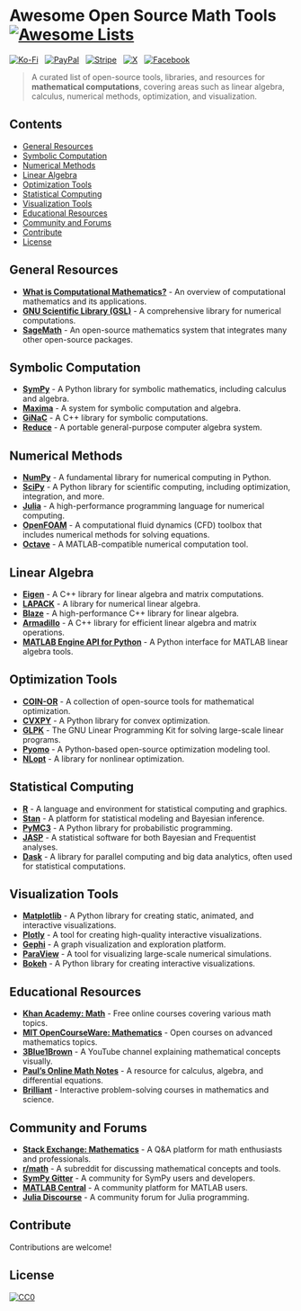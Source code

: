 # Awesome Open Source Math Tools [![Awesome Lists](https://srv-cdn.himpfen.io/badges/awesome-lists/awesomelists-flat.svg)](https://github.com/awesomelistsio/awesome)

[![Ko-Fi](https://srv-cdn.himpfen.io/badges/kofi/kofi-flat.svg)](https://ko-fi.com/awesomelists) &nbsp; [![PayPal](https://srv-cdn.himpfen.io/badges/paypal/paypal-flat.svg)](https://www.paypal.com/donate/?hosted_button_id=3LLKRXJU44EJJ) &nbsp; [![Stripe](https://srv-cdn.himpfen.io/badges/stripe/stripe-flat.svg)](https://tinyurl.com/e8ymxdw3) &nbsp; [![X](https://srv-cdn.himpfen.io/badges/twitter/twitter-flat.svg)](https://x.com/ListsAwesome) &nbsp; [![Facebook](https://srv-cdn.himpfen.io/badges/facebook-pages/facebook-pages-flat.svg)](https://www.facebook.com/awesomelists)

> A curated list of open-source tools, libraries, and resources for **mathematical computations**, covering areas such as linear algebra, calculus, numerical methods, optimization, and visualization.

## Contents

- [General Resources](#general-resources)
- [Symbolic Computation](#symbolic-computation)
- [Numerical Methods](#numerical-methods)
- [Linear Algebra](#linear-algebra)
- [Optimization Tools](#optimization-tools)
- [Statistical Computing](#statistical-computing)
- [Visualization Tools](#visualization-tools)
- [Educational Resources](#educational-resources)
- [Community and Forums](#community-and-forums)
- [Contribute](#contribute)
- [License](#license)

## General Resources

- **[What is Computational Mathematics?](https://en.wikipedia.org/wiki/Computational_mathematics)** - An overview of computational mathematics and its applications.
- **[GNU Scientific Library (GSL)](https://www.gnu.org/software/gsl/)** - A comprehensive library for numerical computations.
- **[SageMath](https://www.sagemath.org/)** - An open-source mathematics system that integrates many other open-source packages.

## Symbolic Computation

- **[SymPy](https://www.sympy.org/)** - A Python library for symbolic mathematics, including calculus and algebra.
- **[Maxima](https://maxima.sourceforge.io/)** - A system for symbolic computation and algebra.
- **[GiNaC](https://www.ginac.de/)** - A C++ library for symbolic computations.
- **[Reduce](http://reduce-algebra.sourceforge.io/)** - A portable general-purpose computer algebra system.

## Numerical Methods

- **[NumPy](https://numpy.org/)** - A fundamental library for numerical computing in Python.
- **[SciPy](https://scipy.org/)** - A Python library for scientific computing, including optimization, integration, and more.
- **[Julia](https://julialang.org/)** - A high-performance programming language for numerical computing.
- **[OpenFOAM](https://www.openfoam.com/)** - A computational fluid dynamics (CFD) toolbox that includes numerical methods for solving equations.
- **[Octave](https://www.gnu.org/software/octave/)** - A MATLAB-compatible numerical computation tool.

## Linear Algebra

- **[Eigen](https://eigen.tuxfamily.org/)** - A C++ library for linear algebra and matrix computations.
- **[LAPACK](https://www.netlib.org/lapack/)** - A library for numerical linear algebra.
- **[Blaze](https://bitbucket.org/blaze-lib/blaze/src/master/)** - A high-performance C++ library for linear algebra.
- **[Armadillo](http://arma.sourceforge.net/)** - A C++ library for efficient linear algebra and matrix operations.
- **[MATLAB Engine API for Python](https://www.mathworks.com/help/matlab/matlab-engine-for-python.html)** - A Python interface for MATLAB linear algebra tools.

## Optimization Tools

- **[COIN-OR](https://www.coin-or.org/)** - A collection of open-source tools for mathematical optimization.
- **[CVXPY](https://www.cvxpy.org/)** - A Python library for convex optimization.
- **[GLPK](https://www.gnu.org/software/glpk/)** - The GNU Linear Programming Kit for solving large-scale linear programs.
- **[Pyomo](http://www.pyomo.org/)** - A Python-based open-source optimization modeling tool.
- **[NLopt](https://nlopt.readthedocs.io/)** - A library for nonlinear optimization.

## Statistical Computing

- **[R](https://www.r-project.org/)** - A language and environment for statistical computing and graphics.
- **[Stan](https://mc-stan.org/)** - A platform for statistical modeling and Bayesian inference.
- **[PyMC3](https://docs.pymc.io/)** - A Python library for probabilistic programming.
- **[JASP](https://jasp-stats.org/)** - A statistical software for both Bayesian and Frequentist analyses.
- **[Dask](https://dask.org/)** - A library for parallel computing and big data analytics, often used for statistical computations.

## Visualization Tools

- **[Matplotlib](https://matplotlib.org/)** - A Python library for creating static, animated, and interactive visualizations.
- **[Plotly](https://plotly.com/)** - A tool for creating high-quality interactive visualizations.
- **[Gephi](https://gephi.org/)** - A graph visualization and exploration platform.
- **[ParaView](https://www.paraview.org/)** - A tool for visualizing large-scale numerical simulations.
- **[Bokeh](https://bokeh.org/)** - A Python library for creating interactive visualizations.

## Educational Resources

- **[Khan Academy: Math](https://www.khanacademy.org/math)** - Free online courses covering various math topics.
- **[MIT OpenCourseWare: Mathematics](https://ocw.mit.edu/courses/mathematics/)** - Open courses on advanced mathematics topics.
- **[3Blue1Brown](https://www.3blue1brown.com/)** - A YouTube channel explaining mathematical concepts visually.
- **[Paul’s Online Math Notes](http://tutorial.math.lamar.edu/)** - A resource for calculus, algebra, and differential equations.
- **[Brilliant](https://brilliant.org/)** - Interactive problem-solving courses in mathematics and science.

## Community and Forums

- **[Stack Exchange: Mathematics](https://math.stackexchange.com/)** - A Q&A platform for math enthusiasts and professionals.
- **[r/math](https://www.reddit.com/r/math/)** - A subreddit for discussing mathematical concepts and tools.
- **[SymPy Gitter](https://gitter.im/sympy/sympy)** - A community for SymPy users and developers.
- **[MATLAB Central](https://www.mathworks.com/matlabcentral/)** - A community platform for MATLAB users.
- **[Julia Discourse](https://discourse.julialang.org/)** - A community forum for Julia programming.

## Contribute

Contributions are welcome!

## License

[![CC0](https://mirrors.creativecommons.org/presskit/buttons/88x31/svg/by-sa.svg)](http://creativecommons.org/licenses/by-sa/4.0/)
